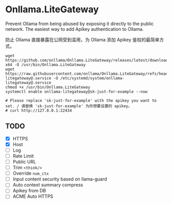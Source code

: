 # Onllama.LiteGateway 
Prevent Ollama from being abused by exposing it directly to the public network. The easiest way to add Apikey authentication to Ollama.

防止 Ollama 直接暴露在公网受到滥用，为 Ollama 添加 Apikey 鉴权的最简单方式。 

```
wget https://github.com/onllama/Onllama.LiteGateway/releases/latest/download/Onllama.LiteGateway.linux-x64 -O /usr/bin/Onllama.LiteGateway
wget https://raw.githubusercontent.com/onllama/Onllama.LiteGateway/refs/heads/main/onllama-litegateway@.service -O /etc/systemd/system/onllama-litegateway@.service
chmod +x /usr/bin/Onllama.LiteGateway 
systemctl enable onllama-litegateway@sk-just-for-example --now

# Please replace 'sk-just-for-example' with the apikey you want to set. / 请替换 'sk-just-for-example' 为你想要设置的 apikey。
# curl http://127.0.0.1:22434
```

## TODO
- [x] HTTPS
- [x] Host
- [ ] Log
- [ ] Rate Limit
- [ ] Public URL
- [ ] Trim `<think/>`
- [ ] Override `num_ctx`
- [ ] Input content security based on llama-guard
- [ ] Auto context summary compress
- [ ] Apikey from DB
- [ ] ACME Auto HTTPS
